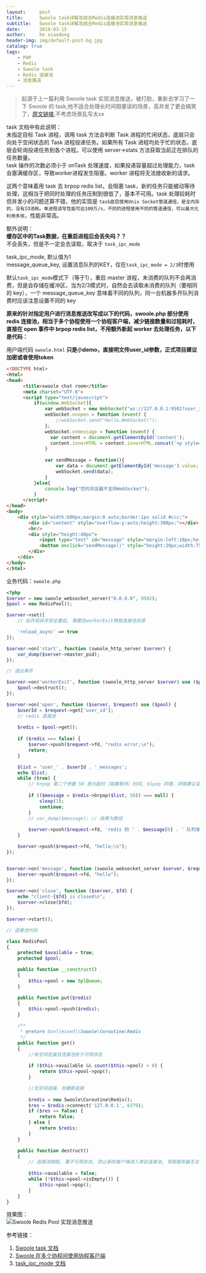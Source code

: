 ```yaml
---
layout:     post
title:      Swoole task详解及结合Redis连接池实现消息推送
subtitle:   Swoole task详解及结合Redis连接池实现消息推送
date:       2019-03-15
author:     he xiaodong
header-img: img/default-post-bg.jpg
catalog: true
tags:
    - PHP
    - Redis
    - Swoole task
    - Redis 连接池
    - 消息推送
---
```


> 起源于上一篇利用 Swoole task 实现消息推送，被打脸，重新去学习了一下 Swoole 的 task,他不适合处理长时间阻塞读的场景，高并发了更会搞笑了，[原文链接](https://alpha2016.github.io/2019/02/21/PHP,Swoole-task,Redis-list%E6%B6%88%E6%81%AF%E6%8E%A8%E9%80%81%E8%BF%9B%E9%98%B6%E7%89%88/),不考虑场景乱写太xx

task 文档中有此说明：<br />
未指定目标 Task 进程，调用 task 方法会判断 Task 进程的忙闲状态，底层只会向处于空闲状态的 Task 进程投递任务。如果所有 Task 进程均处于忙的状态，底层会轮询投递任务到各个进程。可以使用 server->stats 方法获取当前正在排队的任务数量。<br />
task 操作的次数必须小于 onTask 处理速度，如果投递容量超过处理能力，task会塞满缓存区，导致worker进程发生阻塞。worker 进程将无法接收新的请求。<br />

这两个意味着用 task 去 brpop redis list，会阻塞 task，新的任务只能被动等待处理，这相当于把同时处理的任务压制到很低了，基本不可用。task 处理较耗时但并发小的问题还算不错，他的实现是 `task底层使用Unix Socket管道通信，是全内存的，没有IO消耗。单进程读写性能可达100万/s，不同的进程使用不同的管道通信，可以最大化利用多核`，性能非常高。

额外说明：<br />
**缓存区中的Task数据，在重启进程后会丢失吗？？**<br />
不会丢失，但是不一定会去读取，取决于 `task_ipc_mode`

task_ipc_mode,  默认值为1 <br />
message_queue_key, 设置消息队列的KEY，仅在`task_ipc_mode = 2/3`时使用

默认`task_ipc_mode`模式下（等于1），重启 master 进程，未消费的队列不会再消费，但是会存储在缓冲区，当为2/3模式时，自然会去读取未消费的队列（要相同的 key），一个 message_queue_key 意味着不同的队列，同一台机器多开队列消费时应该注意设置不同的 key <br />

**原来的针对指定用户进行消息推送改写成以下的代码，swoole.php 部分使用 redis 连接池，相当于多个协程使用一个协程客户端，减少链接数量和过程耗时，直接在 open 事件中 brpop redis list，不用额外新起 worker 去处理任务，以下是代码：**

用户端代码  `swoole.html`
**只是小demo，直接明文传user_id参数，正式项目建议加密或者使用token** <br />
```html
<!DOCTYPE html>
<html>
<head>
      <title>swoole chat room</title>
      <meta charset="UTF-8">
      <script type="text/javascript">
          if(window.WebSocket){
              var webSocket = new WebSocket("ws://127.0.0.1:9502?user_id=" + parseInt(Math.random()*1000,10)+1);
              webSocket.onopen = function (event) {
                  //webSocket.send("Hello,WebSocket!"); 
              };
              webSocket.onmessage = function (event) {
                var content = document.getElementById('content');
                content.innerHTML = content.innerHTML.concat('<p style="margin-left:20px;height:20px;line-height:20px;">'+event.data+'</p>');
              }
              
              var sendMessage = function(){
                  var data = document.getElementById('message').value;
                  webSocket.send(data);
              }
          }else{
              console.log("您的浏览器不支持WebSocket");
          }
      </script>
</head>
<body>
    <div style="width:600px;margin:0 auto;border:1px solid #ccc;">
        <div id="content" style="overflow-y:auto;height:300px;"></div>
        <hr/>
        <div style="height:40px">
            <input type="text" id="message" style="margin-left:10px;height:25px;width:450px;">
            <button onclick="sendMessage()" style="height:28px;width:75px;">发送</button>
        </div>
    </div>
</body>
</html>
```

业务代码：`swoole.php` <br />
```php
<?php
$server = new swoole_websocket_server("0.0.0.0", 9502); 
$pool = new RedisPool();

$server->set([
    // 如开启异步安全重启, 需要在workerExit释放连接池资源

    'reload_async' => true
]);

$server->on('start', function (swoole_http_server $server) {
    var_dump($server->master_pid);
});

// 退出事件

$server->on('workerExit', function (swoole_http_server $server) use ($pool) {
    $pool->destruct();
});

$server->on('open', function ($server, $request) use ($pool) {
    $userId = $request->get['user_id'];
    // redis 连接池
    
    $redis = $pool->get();
    
    if ($redis === false) {
        $server->push($request->fd, "redis error;\n");
        return;
    }

    $list = 'user_' . $userId . '_messages';
    echo $list;
    while (true) {
        // brpop 第二个参数 50 表示超时（阻塞等待）时间, blpop 同理，详情建议读文档,对应的 redis 操作是 rpush/lpush key content
        
        if (($message = $redis->brpop($list, 50)) === null) {
            sleep(1);
            continue;
        }
        // var_dump($message); // 结果为数组
        
        $server->push($request->fd, 'redis 的 ' . $message[0] . ' 队列发送消息:' . $message[1]);
    }

    $server->push($request->fd, "hello;\n");
});


$server->on('message', function (swoole_websocket_server $server, $request) {
    $server->push($request->fd, "hello");
});

$server->on('close', function ($server, $fd) {
    echo "client-{$fd} is closed\n";
    $server->close($fd);
});

$server->start();

// 连接池代码

class RedisPool
{
    protected $available = true;
    protected $pool;

    public function __construct()
    {
        $this->pool = new SplQueue;
    }

    public function put($redis)
    {
        $this->pool->push($redis);
    }

    /**
     * @return bool|mixed|\Swoole\Coroutine\Redis
     */
    public function get()
    {
        //有空闲连接且连接池处于可用状态
        
        if ($this->available && count($this->pool) > 0) {
            return $this->pool->pop();
        }

        //无空闲连接，创建新连接
        
        $redis = new Swoole\Coroutine\Redis();
        $res = $redis->connect('127.0.0.1', 6379);
        if ($res == false) {
            return false;
        } else {
            return $redis;
        }
    }

    public function destruct()
    {
        // 连接池销毁, 置不可用状态, 防止新的客户端进入常驻连接池, 导致服务器无法平滑退出
        
        $this->available = false;
        while (!$this->pool->isEmpty()) {
            $this->pool->pop();
        }
    }
}

```

效果图：<br />
![Swoole Redis Pool 实现消息推送](https://alpha2016.github.io/img/2019-03-15-swoole-redis-pool-demo.jpg "Swoole Redis Pool 实现消息推送")

参考链接：
1. [Swoole task 文档](https://wiki.swoole.com/wiki/page/134.html "Swoole task文档")
2. [Swoole 在多个协程间使用协程客户端](https://wiki.swoole.com/wiki/page/852.html "Swoole 在多个协程间使用协程客户端")
3. [task_ipc_mode 文档](https://wiki.swoole.com/wiki/page/296.html "task_ipc_mode 文档")
